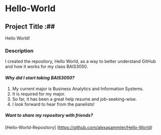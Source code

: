 # **Hello-World**
## Project Title :##
Hello World!
### Description ###
I created the repository, Hello World, as a way to better understand GitHub and how it works for my class BAIS3050.
#### *Why did I start taking BAIS3050?* ####
1. My current major is Business Analytics and Information Systems.
2. It is required for my major.
3. So far, it has been a great help resume and job-seeking-wise.
4. I look forward to hear from the panelists!
##### *Want to share my repository with friends?* #####
[Hello-World-Repository] (https://github.com/alexasammler/Hello-World)

